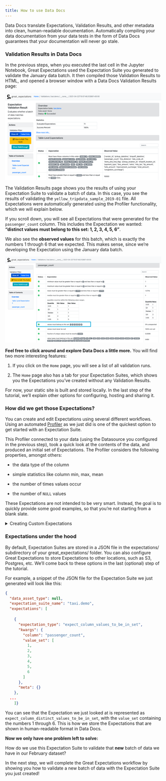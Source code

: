 ```yaml
---
title: How to use Data Docs
---
```


Data Docs translate Expectations, Validation Results, and other metadata into clean, human-readable documentation. Automatically compiling your data documentation from your data tests in the form of Data Docs guarantees that your documentation will never go stale.

### Validation Results in Data Docs
In the previous steps, when you executed the last cell in the Jupyter Notebook, Great Expectations used the Expectation Suite you generated to validate the January data batch. It then compiled those Validation Results to HTML, and opened a browser window with a Data Docs Validation Results page:

![edit](../../images/data_docs_taxi_demo01.png)

The Validation Results page shows you the results of using your Expectation Suite to validate a batch of data. In this case, you see the results of validating the `yellow_tripdata_sample_2019-01` file. All Expectations were automatically generated using the Profiler functionality, which we will explain below.

If you scroll down, you will see all Expectations that were generated for the `passenger_count` column. This includes the Expectation we wanted: **“distinct values must belong to this set: 1, 2, 3, 4, 5, 6”**.

We also see the **observed values** for this batch, which is exactly the numbers 1 through 6 that we expected. This makes sense, since we’re developing the Expectation using the January data batch.

![edit](../../images/data_docs_taxi_demo02.png)

**Feel free to click around and explore Data Docs a little more.** You will find two more interesting features:

  1. If you click on the `Home` page, you will see a list of all validation runs.

  2. The `Home` page also has a tab for your Expectation Suites, which shows you the Expectations you’ve created without any Validation Results.

For now, your static site is built and stored locally. In the last step of the tutorial, we’ll explain other options for configuring, hosting and sharing it.

### How did we get those Expectations?

You can create and edit Expectations using several different workflows. Using an automated [Profiler](/docs/reference/profilers) as we just did is one of the quickest option to get started with an Expectation Suite.

This Profiler connected to your data (using the Datasource you configured in the previous step), took a quick look at the contents of the data, and produced an initial set of Expectations. The Profiler considers the following properties, amongst others:

  - the data type of the column

  - simple statistics like column min, max, mean

  - the number of times values occur

  - the number of `NULL` values

These Expectations are not intended to be very smart. Instead, the goal is to quickly provide some good examples, so that you’re not starting from a blank slate.

<details>
  <summary>Creating Custom Expectations</summary>
  <div>
    <p>
      Later, you should also take a look at other workflows for <a href="https://docs.greatexpectations.io/docs/guides/expectations/creating_custom_expectations/how_to_create_custom_expectations">creating Custom Expectations</a>. Creating Custom Expectations is an active area of work in the Great Expectations community. Stay tuned for improvements over time.
    </p>
  </div>
</details>



### Expectations under the hood

By default, Expectation Suites are stored in a JSON file in the expectations/ subdirectory of your great_expectations/ folder. You can also configure Great Expectations to store Expectations to other locations, such as S3, Postgres, etc. We’ll come back to these options in the last (optional) step of the tutorial.

For example, a snippet of the JSON file for the Expectation Suite we just generated will look like this:

```json
{
  "data_asset_type": null,
  "expectation_suite_name": "taxi.demo",
  "expectations": [

    {
      "expectation_type": "expect_column_values_to_be_in_set",
      "kwargs": {
        "column": "passenger_count",
        "value_set": [
          1,
          2,
          3,
          4,
          5,
          6
        ]
      },
      "meta": {}
    },
  ...
    ]}
```

You can see that the Expectation we just looked at is represented as `expect_column_distinct_values_to_be_in_set`, with the `value_set` containing the numbers 1 through 6. This is how we store the Expectations that are shown in human-readable format in Data Docs.

**Now we only have one problem left to solve:**

How do we use this Expectation Suite to validate that **new** batch of data we have in our February dataset?

In the next step, we will complete the Great Expectations workflow by showing you how to validate a new batch of data with the Expectation Suite you just created!
